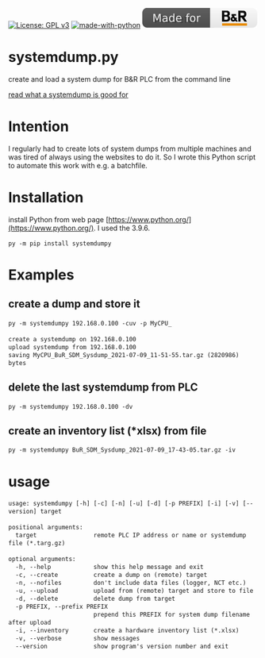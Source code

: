 [![License: GPL v3](https://img.shields.io/badge/License-GPLv3-blue.svg)](https://www.gnu.org/licenses/gpl-3.0)
[![made-with-python](https://img.shields.io/badge/Made%20with-Python-1f425f.svg)](https://www.python.org/)
[![Made For B&R](https://github.com/hilch/BandR-badges/blob/main/Made-For-BrAutomation.svg)](https://www.br-automation.com)

# systemdump.py
create and load a system dump for B&amp;R PLC from the command line

[read what a systemdump is good for](https://www.br-automation.com/en/about-us/press-room/advanced-system-diagnostics-via-the-web-16-02-2011/)

# Intention

I regularly had to create lots of system dumps from multiple machines and was tired of always using the websites to do it.
So I wrote this Python script to automate this work with e.g. a batchfile.


# Installation
install Python from web page [https://www.python.org/](https://www.python.org/). I used the 3.9.6.

```
py -m pip install systemdumpy
```


# Examples

## create a dump and store it
```
py -m systemdumpy 192.168.0.100 -cuv -p MyCPU_

create a systemdump on 192.168.0.100
upload systemdump from 192.168.0.100
saving MyCPU_BuR_SDM_Sysdump_2021-07-09_11-51-55.tar.gz (2820986) bytes
```

## delete the last systemdump from PLC
```
py -m systemdumpy 192.168.0.100 -dv
```

## create an inventory list (*xlsx) from file
```
py -m systemdumpy BuR_SDM_Sysdump_2021-07-09_17-43-05.tar.gz -iv
```


# usage

```
usage: systemdumpy [-h] [-c] [-n] [-u] [-d] [-p PREFIX] [-i] [-v] [--version] target

positional arguments:
  target                remote PLC IP address or name or systemdump file (*.targ.gz)

optional arguments:
  -h, --help            show this help message and exit
  -c, --create          create a dump on (remote) target
  -n, --nofiles         don't include data files (logger, NCT etc.)
  -u, --upload          upload from (remote) target and store to file
  -d, --delete          delete dump from target
  -p PREFIX, --prefix PREFIX
                        prepend this PREFIX for system dump filename after upload
  -i, --inventory       create a hardware inventory list (*.xlsx)
  -v, --verbose         show messages
  --version             show program's version number and exit
```

